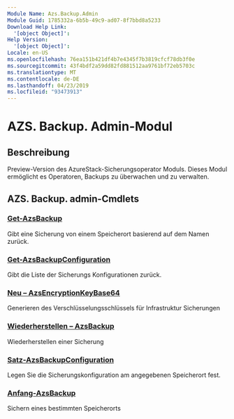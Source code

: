 ```yaml
---
Module Name: Azs.Backup.Admin
Module Guid: 1785332a-6b5b-49c9-ad07-8f7bbd8a5233
Download Help Link:
  '[object Object]': 
Help Version:
  '[object Object]': 
Locale: en-US
ms.openlocfilehash: 76ea151b421df4b7e4345f7b3819cfcf78db3f0e
ms.sourcegitcommit: 43f4bdf2a59dd82fd881512aa9761bf72eb5703c
ms.translationtype: MT
ms.contentlocale: de-DE
ms.lasthandoff: 04/23/2019
ms.locfileid: "93473913"
---
```

# AZS. Backup. Admin-Modul
## Beschreibung
Preview-Version des AzureStack-Sicherungsoperator Moduls.  Dieses Modul ermöglicht es Operatoren, Backups zu überwachen und zu verwalten.

## AZS. Backup. admin-Cmdlets
### [Get-AzsBackup](Get-AzsBackup.md)
Gibt eine Sicherung von einem Speicherort basierend auf dem Namen zurück.

### [Get-AzsBackupConfiguration](Get-AzsBackupConfiguration.md)
Gibt die Liste der Sicherungs Konfigurationen zurück.

### [Neu – AzsEncryptionKeyBase64](New-AzsEncryptionKeyBase64.md)
Generieren des Verschlüsselungsschlüssels für Infrastruktur Sicherungen

### [Wiederherstellen – AzsBackup](Restore-AzsBackup.md)
Wiederherstellen einer Sicherung

### [Satz-AzsBackupConfiguration](Set-AzsBackupConfiguration.md)
Legen Sie die Sicherungskonfiguration am angegebenen Speicherort fest.

### [Anfang-AzsBackup](Start-AzsBackup.md)
Sichern eines bestimmten Speicherorts

